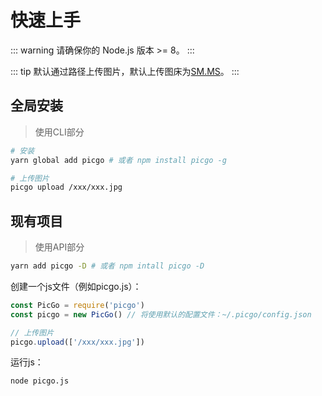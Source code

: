 # 快速上手

::: warning
请确保你的 Node.js 版本 >= 8。
:::

::: tip
默认通过路径上传图片，默认上传图床为[SM.MS](https://sm.ms/)。
:::

## 全局安装

> 使用CLI部分

```bash
# 安装
yarn global add picgo # 或者 npm install picgo -g

# 上传图片
picgo upload /xxx/xxx.jpg
```

## 现有项目

> 使用API部分

```bash
yarn add picgo -D # 或者 npm intall picgo -D
```
创建一个js文件（例如picgo.js）：
```js
const PicGo = require('picgo')
const picgo = new PicGo() // 将使用默认的配置文件：~/.picgo/config.json

// 上传图片
picgo.upload(['/xxx/xxx.jpg'])
```
运行js：

```sh
node picgo.js
```
